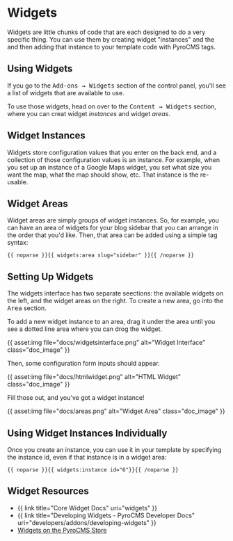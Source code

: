 # Widgets

Widgets are little chunks of code that are each designed to do a very specific thing. You can use them by creating widget "instances" and the and then adding that instance to your template code with PyroCMS tags.

</div>
<div class="doc_content">

## Using Widgets

If you go to the <samp>Add-ons &rarr; Widgets</samp> section of the control panel, you'll see a list of widgets that are available to use.

To use those widgets, head on over to the <samp>Content &rarr; Widgets</samp> section, where you can creat widget <dfn>instances</dfn> and widget <dfn>areas</dfn>.

## Widget Instances

Widgets store configuration values that you enter on the back end, and a collection of those configuration values is an instance. For example, when you set up an instance of a Google Maps widget, you set what size you want the map, what the map should show, etc. That instance is the re-usable.

## Widget Areas

Widget areas are simply groups of widget instances. So, for example, you can have an area of widgets for your blog sidebar that you can arrange in the order that you'd like. Then, that area can be added using a simple tag syntax:

    {{ noparse }}{{ widgets:area slug="sidebar" }}{{ /noparse }}

## Setting Up Widgets

The widgets interface has two separate seections: the available widgets on the left, and the widget areas on the right. To create a new area, go into the <samp>Area</samp> section.

To add a new widget instance to an area, drag it under the area until you see a dotted line area where you can drog the widget.

{{ asset:img file="docs/widgetsinterface.png" alt="Widget Interface" class="doc_image" }} 

Then, some configuration form inputs should appear.

{{ asset:img file="docs/htmlwidget.png" alt="HTML Widget" class="doc_image" }} 

Fill those out, and you've got a widget instance!

{{ asset:img file="docs/areas.png" alt="Widget Area" class="doc_image" }} 

## Using Widget Instances Individually

Once you create an instance, you can use it in your template by specifying the instance id, even if that instance is in a widget area:

    {{ noparse }}{{ widgets:instance id="6"}}{{ /noparse }}

## Widget Resources

* {{ link title="Core Widget Docs" uri="widgets" }}
* {{ link title="Developing Widgets - PyroCMS Developer Docs" uri="developers/addons/developing-widgets" }}
* [Widgets on the PyroCMS Store](https://www.pyrocms.com/store/categories/widgets)